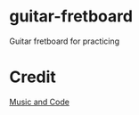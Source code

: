 # guitar-fretboard

Guitar fretboard for practicing

# Credit

[Music and Code](https://www.youtube.com/watch?v=geRBqZjBgQs&list=PLXAhCH9FJ8zViqdqhsSP7iyCrVDoUGb3P&index=1)
